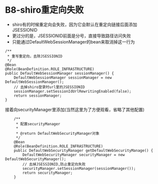 # B8-shiro重定向失败

* shiro有的时候重定向会失败，因为它会默认在重定向链接后面添加JSESSIONID
* 更过分的是，JSESSIONID前面是分号，直接导致路径访问失败
* 只能通过DefaultWebSessionManager的bean来取消掉这一行为

```
/**
 * 重写重定向，去除JSESSIONID
 */
@Bean
@Role(BeanDefinition.ROLE_INFRASTRUCTURE)
public DefaultWebSessionManager sessionManager() {
    DefaultWebSessionManager sessionManager = new DefaultWebSessionManager();
    // 去掉shiro登录时url里的JSESSIONID
    sessionManager.setSessionIdUrlRewritingEnabled(false);
    return sessionManager;
}
```

接着向securityManager里添加(当然这里为了方便观看，省略了其他配置)

```
    /**
     * 配置securityManager
     *
     * @return DefaultWebSecurityManager对象
     */
    @Bean
    @Role(BeanDefinition.ROLE_INFRASTRUCTURE)
    public DefaultWebSecurityManager getDefaultWebSecurityManage() {
        DefaultWebSecurityManager securityManager = new DefaultWebSecurityManager();
        // 去掉JSESSIONID,防止重定向失败
        securityManager.setSessionManager(sessionManager());
        return securityManager;
    }
```